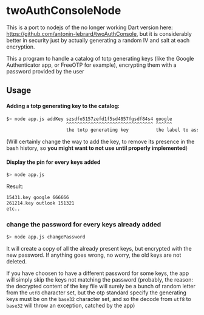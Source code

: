 # twoAuthConsoleNode

This is a port to nodejs of the no longer working Dart version here: https://github.com/antonin-lebrard/twoAuthConsole,
but it is considerably better in security just by actually generating a random IV and salt at each encryption.

This a program to handle a catalog of totp generating keys (like the Google Authenticator app, or FreeOTP for example),
encrypting them with a password provided by the user

## Usage 

#### Adding a totp generating key to the catalog:

```bash
$> node app.js addKey szsdfo5157zefd1f5sd4857fgsdf84s4 google
                      ^^^^^^^^^^^^^^^^^^^^^^^^^^^^^^^^ ^^^^^^
                      the totp generating key          the label to associate with this key
```


(Will certainly change the way to add the key, to remove its presence in the bash history, so <b>you might want 
to not use until properly implemented</b>)

#### Display the pin for every keys added

```bash
$> node app.js
```

Result:

```bash
15431.key google 666666
261214.key outlook 151321
etc..
```

### change the password for every keys already added

```bash
$> node app.js changePassword
```

It will create a copy of all the already present keys, but encrypted with the new password.
If anything goes wrong, no worry, the old keys are not deleted.

If you have choosen to have a different password for some keys, the app will simply skip the keys not matching the password 
(probably, the reason: the decrypted content of the key file will surely be a bunch of random letter from the `utf8` 
character set, but the otp standard specify the generating keys must be on the `base32` character set, and so the 
decode from `utf8` to `base32` will throw an exception, catched by the app)
